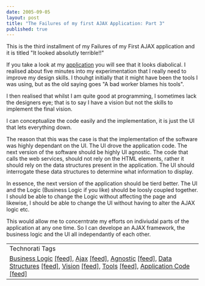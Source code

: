 ```yaml
---
date: 2005-09-05
layout: post
title: "The Failures of my first AJAX Application: Part 3"
published: true
---
```

This is the third installment of my Failures of my First AJAX application and it is titled "It looked absolutly terrible!!"<p />If you take a look at my <a href="http://www.kinlan.co.uk/AjaxExperiments/AjaxTag">application</a> you will see that it looks diabolical.  I realised about five minutes into my experimentation that I really need to improve my design skills.  I thouhgt initially that it might have been the tools I was using, but as the old saying goes "A bad worker blames his tools".  <p />I then realised that whilst I am quite good at programming, I sometimes lack the designers eye; that is to say I have a vision but not the skills to implement the final vision.<p />I can conceptualize the code easily and the implementation, it is just the UI that lets everything down.<p />The reason that this was the case is that the implementation of the software was highly dependant on the UI.  The UI drove the application code.  The next version of the software should be highly UI agnostic.  The code that calls the web services, should not rely on the HTML elements, rather it should rely on the data structures present in the application.  The UI should interrogate these data structures to determine what information to display.<p />In essence, the next version of the application should be tierd better.  The UI and the Logic (Business Logic if you like) should be loosly coupled together.  I should be able to change the Logic without affecting the page and likewise, I should be able to change the UI without having to alter the AJAX logic etc.<p />This would allow me to concerntrate my efforts on indiviudal parts of the application at any one time.  So I can develope an AJAX framework, the business logic and the UI all independantly of each other.<p /><table class="TechnoratiHead TagHeader">
<tr><td>Technorati Tags</td></tr>
<tr class="Technorati"><td>
<a href="http://www.technorati.com/tag/Business%20Logic" class="Tag" rel="tag">Business Logic</a> <a href="http://feeds.technorati.com/feed/posts/tag/Business%20Logic" class="Tag">[feed]</a>, <a href="http://www.technorati.com/tag/Ajax" class="Tag" rel="tag">Ajax</a> <a href="http://feeds.technorati.com/feed/posts/tag/Ajax" class="Tag">[feed]</a>, <a href="http://www.technorati.com/tag/Agnostic" class="Tag" rel="tag">Agnostic</a> <a href="http://feeds.technorati.com/feed/posts/tag/Agnostic" class="Tag">[feed]</a>, <a href="http://www.technorati.com/tag/Data%20Structures" class="Tag" rel="tag">Data Structures</a> <a href="http://feeds.technorati.com/feed/posts/tag/Data%20Structures" class="Tag">[feed]</a>, <a href="http://www.technorati.com/tag/Vision" class="Tag" rel="tag">Vision</a> <a href="http://feeds.technorati.com/feed/posts/tag/Vision" class="Tag">[feed]</a>, <a href="http://www.technorati.com/tag/Tools" class="Tag" rel="tag">Tools</a> <a href="http://feeds.technorati.com/feed/posts/tag/Tools" class="Tag">[feed]</a>, <a href="http://www.technorati.com/tag/Application%20Code" class="Tag" rel="tag">Application Code</a> <a href="http://feeds.technorati.com/feed/posts/tag/Application%20Code" class="Tag">[feed]</a>
</td></tr>
</table><div class="blogger-post-footer"><img class="posterous_download_image" src="https://blogger.googleusercontent.com/tracker/8109338-112595027359360480?l=www.kinlan.co.uk%2Findex.html" height="1" alt="" width="1" /></div>

